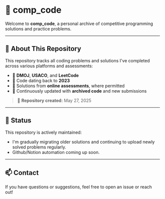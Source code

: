 # 📘 comp_code

Welcome to **comp_code**, a personal archive of competitive programming solutions and practice problems.

---

## 📌 About This Repository

This repository tracks all coding problems and solutions I've completed across various platforms and assessments:

- 🧠 **DMOJ**, **USACO**, and **LeetCode**
- 📅 Code dating back to **2023**
- 🧪 Solutions from **online assessments**, where permitted
- 🔄 Continuously updated with **archived code** and new submissions

> 📅 **Repository created:** May 27, 2025

---

## 🚧 Status

This repository is actively maintained:

- I'm gradually migrating older solutions and continuing to upload newly solved problems regularly.
- Github/Notion automation coming up soon.

---

## 📫 Contact

If you have questions or suggestions, feel free to open an issue or reach out!

